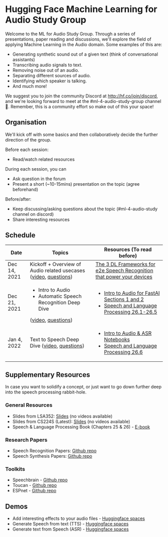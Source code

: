 # Hugging Face Machine Learning for Audio Study Group

Welcome to the ML for Audio Study Group. Through a series of presentations, paper reading and discussions, we'll explore the field of applying Machine Learning in the Audio domain. Some examples of this are:
* Generating synthetic sound out of a given text (think of conversational assistants)
* Transcribing audio signals to text.
* Removing noise out of an audio.
* Separating different sources of audio.
* Identifying which speaker is talking.
* And much more!

We suggest you to join the community Discord at http://hf.co/join/discord, and we're looking forward to meet at the #ml-4-audio-study-group channel 🤗. Remember, this is a community effort so make out of this your space!

## Organisation

We'll kick off with some basics and then collaboratively decide the further direction of the group.

Before each session: 
* Read/watch related resources

During each session, you can
* Ask question in the forum
* Present  a short (~10-15mins) presentation on the topic (agree beforehand)

Before/after:
* Keep discussing/asking questions about the topic (#ml-4-audio-study channel on discord)
* Share interesting resources

## Schedule

| Date         | Topics                                                    | Resources (To read before)                                                                                                                                                                                                           |
|--------------|-----------------------------------------------------------|--------------------------------------------------------------------------------------------------------------------------------------------------------------------------------------------------------------------------------------|
| Dec 14, 2021 | Kickoff + Overview of Audio related usecases ([video](https://www.youtube.com/watch?v=cAviRhkqdnc&ab_channel=HuggingFace), [questions](https://discuss.huggingface.co/t/ml-for-audio-study-group-kick-off-dec-14/12745))| [The 3 DL Frameworks for e2e Speech Recognition that power your devices](https://heartbeat.comet.ml/the-3-deep-learning-frameworks-for-end-to-end-speech-recognition-that-power-your-devices-37b891ddc380)                         |
| Dec 21, 2021 | <ul><li> Intro to Audio </li><li>Automatic Speech Recognition Deep Dive</li></ul> ([video](https://www.youtube.com/watch?v=D-MH6YjuIlE&ab_channel=HuggingFace), [questions](https://discuss.huggingface.co/t/ml-for-audio-study-group-intro-to-audio-and-asr-dec-21/12890))| <ul><li> [Intro to Audio for FastAI Sections 1 and 2](https://nbviewer.org/github/fastaudio/fastaudio/blob/master/docs/Introduction%20to%20Audio.ipynb) </li><li> [Speech and Language Processing 26.1-26.5](https://web.stanford.edu/~jurafsky/slp3/)</li> |
| Jan 4, 2022 | Text to Speech Deep Dive  ([video](https://www.youtube.com/watch?v=aLBedWj-5CQ&ab_channel=HuggingFace), [questions](https://discuss.huggingface.co/t/ml-for-audio-study-group-text-to-speech-deep-dive-jan-4/13315))                               | <ul><li> [Intro to Audio & ASR Notebooks](https://github.com/Vaibhavs10/ml-with-audio/tree/master/notebooks/session2) </li><li> [Speech and Language Processing 26.6](https://web.stanford.edu/~jurafsky/slp3/)</li>|

## Supplementary Resources

In case you want to solidify a concept, or just want to go down further deep into the speech processing rabbit-hole.
### General Resources
* Slides from LSA352: [Slides](https://nlp.stanford.edu/courses/lsa352/) (no videos available)
* Slides from CS224S (Latest): [Slides](http://web.stanford.edu/class/cs224s/syllabus/) (no videos available)
* Speech & Language Processing Book (Chapters 25 & 26) - [E-book](https://web.stanford.edu/~jurafsky/slp3/)

### Research Papers
* Speech Recognition Papers: [Github repo](https://github.com/wenet-e2e/speech-recognition-papers)
* Speech Synthesis Papers: [Github repo](https://github.com/xcmyz/speech-synthesis-paper)

### Toolkits
* Speechbrain - [Github repo](https://speechbrain.github.io/)
* Toucan - [Github repo](https://github.com/DigitalPhonetics/IMS-Toucan)
* ESPnet - [Github repo](https://github.com/espnet/espnet)

## Demos
* Add interesting effects to your audio files - [Huggingface spaces](https://huggingface.co/spaces/akhaliq/steerable-nafx)
* Generate Speech from text (TTS) - [Huggingface spaces](https://huggingface.co/spaces/akhaliq/coqui-ai-tts)
* Generate text from Speech (ASR) - [Huggingface spaces](https://huggingface.co/spaces/facebook/XLS-R-2B-22-16)
